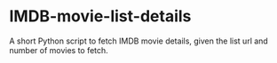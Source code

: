 # IMDB-movie-list-details
A short Python script to fetch IMDB movie details, given the list url and number of movies to fetch.
